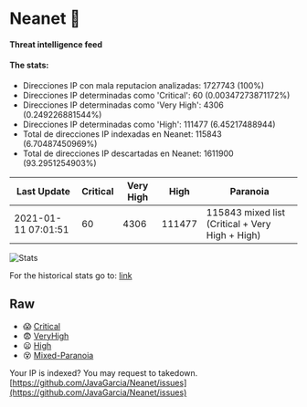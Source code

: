 # Neanet :hocho:
#### Threat intelligence feed
#### The stats:

- Direcciones IP con mala reputacion analizadas: 1727743 (100%)
- Direcciones IP determinadas como 'Critical':  60 (0.00347273871172%)
- Direcciones IP determinadas como 'Very High':  4306 (0.249226881544%)
- Direcciones IP determinadas como 'High':  111477 (6.45217488944)
- Total de direcciones IP indexadas en Neanet:  115843 (6.70487450969%)
- Total de direcciones IP descartadas en Neanet:  1611900 (93.2951254903%)

| Last Update | Critical | Very High | High | Paranoia |
| --- | --- | --- | --- | --- |
| 2021-01-11 07:01:51 | 60 | 4306 | 111477 | 115843 mixed list (Critical + Very High + High)|

![Stats](https://docs.google.com/spreadsheets/d/e/2PACX-1vSnaNMIXVabIpDJjufMlzH7poXnshF3mgd8Is1g9ytUEzVsP5my4Trn8f-xkoLLQ38xpL3HtmUexLo6/pubchart?oid=501124687&format=image)

For the historical stats go to: [link](/stats.csv)
## Raw
- :scream: [Critical](https://raw.githubusercontent.com/JavaGarcia/Neanet/master/blacklists/neanet_critical.txt)
- :fearful: [VeryHigh](https://raw.githubusercontent.com/JavaGarcia/Neanet/master/blacklists/neanet_veryHigh.txtt)
- :frowning: [High](https://raw.githubusercontent.com/JavaGarcia/Neanet/master/blacklists/neanet_high.txt)
- :dizzy_face: [Mixed-Paranoia](https://raw.githubusercontent.com/JavaGarcia/Neanet/master/blacklists/neanet_all.txt)


Your IP is indexed? You may request to takedown. [https://github.com/JavaGarcia/Neanet/issues](https://github.com/JavaGarcia/Neanet/issues)





















































































































































































































































































































































































































































































































































































































































































































































































































































































































































































































































































































































































































































































































































































































































































































































































































































































































































































































































































































































































































































































































































































































































































































































































































































































































































































































































































































































































































































































































































































































































































































































































































































































































































































































































































































































